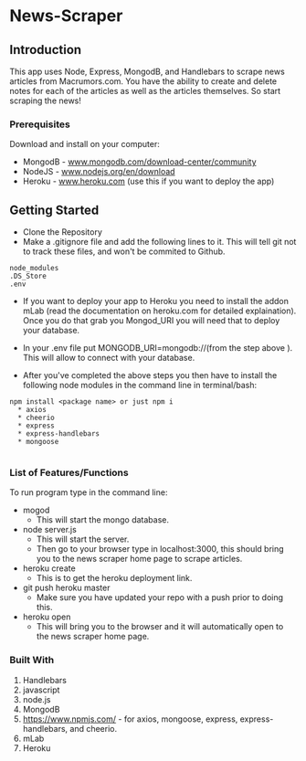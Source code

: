 # News-Scraper

## Introduction

This app uses Node, Express, MongodB, and Handlebars to scrape news articles from Macrumors.com. You have the ability to create and delete notes for each of the articles as well as the articles themselves. So start scraping the news! 


### Prerequisites

Download and install on your computer:
* MongodB - www.mongodb.com/download-center/community 
* NodeJS - www.nodejs.org/en/download
* Heroku - www.heroku.com (use this if you want to deploy the app)


## Getting Started

* Clone the Repository
* Make a .gitignore file and add the following lines to it. This will tell git not to track these files, and won't be commited to Github.
```
node_modules
.DS_Store
.env
```
* If you want to deploy your app to Heroku you need to install the addon mLab (read the documentation on heroku.com for detailed explaination). Once you do that grab you Mongod_URI you will need that to deploy your database.
* In your .env file put MONGODB_URI=mongodb://<yourinfohere>(from the step above ). This will allow to connect with your database.

* After you've completed the above steps you then have to install the following node modules in the command line in terminal/bash:
```
npm install <package name> or just npm i
  * axios
  * cheerio
  * express
  * express-handlebars
  * mongoose
  
```


### List of Features/Functions

To run program type in the command line:
* mogod
    *  This will start the mongo database.
* node server.js  
    * This will start the server.
    * Then go to your browser type in localhost:3000, this should bring you to the news scraper home page to scrape articles.
* heroku create
    * This is to get the heroku deployment link.
* git push heroku master
    * Make sure you have updated your repo with a push prior to doing this.
* heroku open
    * This will bring you to the browser and it will automatically open to the news scraper home page.
  
### Built With
  
1. Handlebars
1. javascript
1. node.js
1. MongodB
1. https://www.npmjs.com/ - for axios, mongoose, express, express-handlebars, and cheerio.
1. mLab
1. Heroku
  
